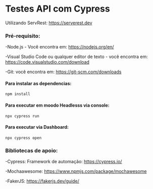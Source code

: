 # Testes API com Cypress

Utilizando ServRest: https://serverest.dev

### Pré-requisito:

-Node.js - Você encontra em: https://nodejs.org/en/

-Visual Studio Code ou qualquer editor de texto - você encontra em: https://code.visualstudio.com/download

-Git: você encontra em: https://git-scm.com/downloads


#### Para instalar as dependencias:
```
npm install 
```

#### Para executar em moodo Headlesss via console:
```
npx cypress run
```

#### Para executar via Dashboard:
```
npx cypress open 
```

### Bibliotecas de apoio:
-Cypress: Framework de automação: https://cypress.io/

-Mochaawesome: https://www.npmjs.com/package/mochawesome

-FakerJS: https://fakerjs.dev/guide/
